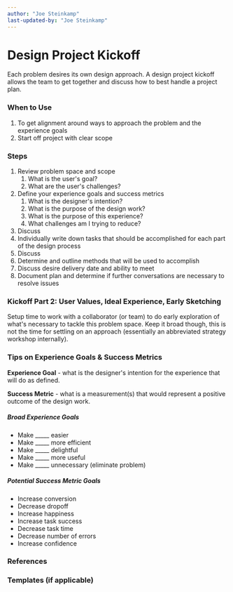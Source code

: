 ```yaml
---
author: "Joe Steinkamp"
last-updated-by: "Joe Steinkamp"
---
```


# Design Project Kickoff

Each problem desires its own design approach. A design project kickoff allows the team to get together and discuss how to best handle a project plan.

### When to Use

1. To get alignment around ways to approach the problem and the experience goals
2. Start off project with clear scope

### Steps

1. Review problem space and scope
   1. What is the user's goal?
   2. What are the user's challenges?
2. Define your experience goals and success metrics
   1. What is the designer's intention?
   2. What is the purpose of the design work?
   3. What is the purpose of this experience?
   4. What challenges am I trying to reduce?
3. Discuss
4. Individually write down tasks that should be accomplished for each part of the design process
5. Discuss
6. Determine and outline methods that will be used to accomplish
7. Discuss desire delivery date and ability to meet
8. Document plan and determine if further conversations are necessary to resolve issues

### Kickoff Part 2: User Values, Ideal Experience, Early Sketching

Setup time to work with a collaborator \(or team\) to do early exploration of what's necessary to tackle this problem space. Keep it broad though, this is not the time for settling on an approach \(essentially an abbreviated strategy workshop internally\).

### Tips on Experience Goals & Success Metrics

**Experience Goal** - what is the designer's intention for the experience that will do as defined.

**Success Metric** - what is a measurement\(s\) that would represent a positive outcome of the design work.

##### Broad Experience Goals

* Make \_\_\_\_\_ easier
* Make \_\_\_\_\_ more efficient
* Make \_\_\_\_\_ delightful
* Make \_\_\_\_\_ more useful
* Make \_\_\_\_\_ unnecessary \(eliminate problem\)

##### Potential Success Metric Goals

* Increase conversion
* Decrease dropoff
* Increase happiness
* Increase task success
* Decrease task time
* Decrease number of errors
* Increase confidence

### References

### Templates \(if applicable\)




